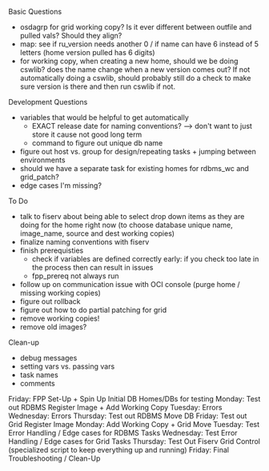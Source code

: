 Basic Questions
- osdagrp for grid working copy? Is it ever different between outfile and pulled vals? Should they align?
- map: see if ru_version needs another 0 / if name can have 6 instead of 5 letters (home version pulled has 6 digits)
- for working copy, when creating a new home, should we be doing cswlib? does the name change when a new version comes out? If not automatically doing a cswlib, should probably still do a check to make sure version is there and then run cswlib if not.

Development Questions
- variables that would be helpful to get automatically 
    - EXACT release date for naming conventions? --> don't want to just store it cause not good long term
    - command to figure out unique db name
- figure out host vs. group for design/repeating tasks + jumping between environments
- should we have a separate task for existing homes for rdbms_wc and grid_patch?
- edge cases I'm missing?



To Do
- talk to fiserv about being able to select drop down items as they are doing for the home right now (to choose database unique name, image_name, source and dest working copies)
- finalize naming conventions with fiserv
- finish prerequisties 
    - check if variables are defined correctly early: if you check too late in the process then can result in issues
    - fpp_prereq not always run
- follow up on communication issue with OCI console (purge home / missing working copies)
- figure out rollback
- figure out how to do partial patching for grid
- remove working copies!
- remove old images?

Clean-up
- debug messages
- setting vars vs. passing vars
- task names
- comments


Friday: FPP Set-Up + Spin Up Initial DB Homes/DBs for testing
Monday: Test out RDBMS Register Image + Add Working Copy
Tuesday: Errors
Wednesday: Errors
Thursday: Test out RDBMS Move DB
Friday: Test out Grid Register Image
Monday:  Add Working Copy + Grid Move
Tuesday: Test Error Handling / Edge cases for RDBMS Tasks
Wednesday:  Test Error Handling / Edge cases for Grid Tasks
Thursday: Test Out Fiserv Grid Control (specialized script to keep everything up and running)
Friday: Final Troubleshooting / Clean-Up



